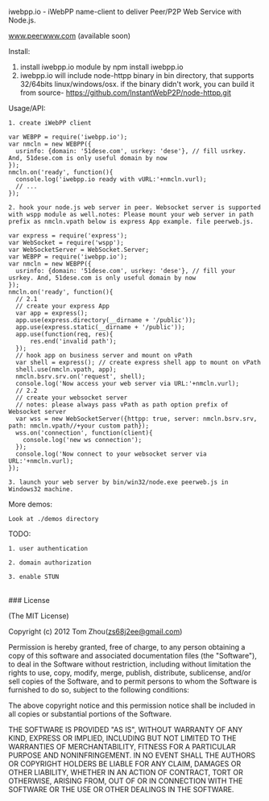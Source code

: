 iwebpp.io - iWebPP name-client to deliver Peer/P2P Web Service with Node.js.

www.peerwww.com (available soon)

Install:
  1. install iwebpp.io module by npm install iwebpp.io
  2. iwebpp.io will include node-httpp binary in bin directory, that supports 32/64bits linux/windows/osx.
  if the binary didn't work, you can build it from source- https://github.com/InstantWebP2P/node-httpp.git

Usage/API:

    1. create iWebPP client

    var WEBPP = require('iwebpp.io');
    var nmcln = new WEBPP({
      usrinfo: {domain: '51dese.com', usrkey: 'dese'}, // fill usrkey. And, 51dese.com is only useful domain by now
    });
    nmcln.on('ready', function(){
      console.log('iwebpp.io ready with vURL:'+nmcln.vurl);
      // ...
    });

    2. hook your node.js web server in peer. Websocket server is supported with wspp module as well.notes: Please mount your web server in path prefix as nmcln.vpath below is express App example. file peerweb.js.

    var express = require('express');
    var WebSocket = require('wspp');
    var WebSocketServer = WebSocket.Server;
    var WEBPP = require('iwebpp.io');
    var nmcln = new WEBPP({
      usrinfo: {domain: '51dese.com', usrkey: 'dese'}, // fill your usrkey. And, 51dese.com is only useful domain by now
    });
    nmcln.on('ready', function(){
      // 2.1
      // create your express App
      var app = express();
      app.use(express.directory(__dirname + '/public'));
      app.use(express.static(__dirname + '/public'));
      app.use(function(req, res){
          res.end('invalid path');
      });
      // hook app on business server and mount on vPath
      var shell = express(); // create express shell app to mount on vPath
      shell.use(nmcln.vpath, app);
      nmcln.bsrv.srv.on('request', shell);
      console.log('Now access your web server via URL:'+nmcln.vurl);
      // 2.2
      // create your websocket server
      // notes: please always pass vPath as path option prefix of Websocket server
      var wss = new WebSocketServer({httpp: true, server: nmcln.bsrv.srv, path: nmcln.vpath//+your custom path});
      wss.on('connection', function(client){
        console.log('new ws connection');
      });
      console.log('Now connect to your websocket server via URL:'+nmcln.vurl);
    });

    3. launch your web server by bin/win32/node.exe peerweb.js in Windows32 machine.

More demos:

    Look at ./demos directory

TODO:

    1. user authentication

    2. domain authorization

    3. enable STUN


<br/>
### License

(The MIT License)

Copyright (c) 2012 Tom Zhou(zs68j2ee@gmail.com)

Permission is hereby granted, free of charge, to any person obtaining a copy of this software and associated documentation files (the "Software"), to deal in the Software without restriction, including without limitation the rights to use, copy, modify, merge, publish, distribute, sublicense, and/or sell copies of the Software, and to permit persons to whom the Software is furnished to do so, subject to the following conditions:

The above copyright notice and this permission notice shall be included in all copies or substantial portions of the Software.

THE SOFTWARE IS PROVIDED "AS IS", WITHOUT WARRANTY OF ANY KIND, EXPRESS OR IMPLIED, INCLUDING BUT NOT LIMITED TO THE WARRANTIES OF MERCHANTABILITY, FITNESS FOR A PARTICULAR PURPOSE AND NONINFRINGEMENT. IN NO EVENT SHALL THE AUTHORS OR COPYRIGHT HOLDERS BE LIABLE FOR ANY CLAIM, DAMAGES OR OTHER LIABILITY, WHETHER IN AN ACTION OF CONTRACT, TORT OR OTHERWISE, ARISING FROM, OUT OF OR IN CONNECTION WITH THE SOFTWARE OR THE USE OR OTHER DEALINGS IN THE SOFTWARE.

